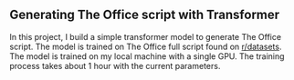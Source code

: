 ## Generating The Office script with Transformer

In this project, I build a simple transformer model to generate The Office script. The model is trained on The Office full script found on [r/datasets](https://www.reddit.com/r/datasets/comments/b30288/every_line_from_every_episode_of_the_office/).
The model is trained on my local machine with a single GPU. The training process takes about 1 hour with the current parameters.
